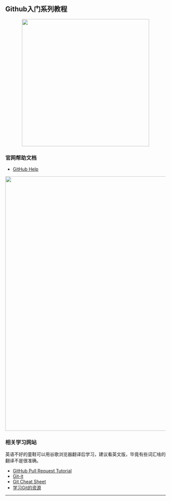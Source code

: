 ## Github入门系列教程

<div align="center">
    <img src="https://octodex.github.com/images/surftocat.png" width="400px">
    <br>
</div>

### 官网帮助文档

- [GitHub Help](https://help.github.com/)

<div align="center">
    <img src="https://www.git-tower.com/blog/content/posts/54-git-cheat-sheet/git-cheat-sheet-large01.png" width="800px">
    <br>
</div>


### 相关学习网站

英语不好的童鞋可以用谷歌浏览器翻译后学习，建议看英文版，毕竟有些词汇啥的翻译不是很准确。

- [GitHub Pull Request Tutorial](https://www.thinkful.com/learn/github-pull-request-tutorial/)
- [Git-it](http://jlord.us/git-it/)
- [Git Cheat Sheet](https://www.git-tower.com/blog/git-cheat-sheet/)
- [学习Git的资源](http://try.github.io/)

_______
